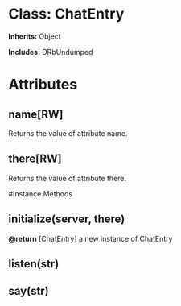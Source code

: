 # Class: ChatEntry
**Inherits:** Object
    
**Includes:** DRbUndumped
  



# Attributes
## name[RW] [](#attribute-i-name)
Returns the value of attribute name.

## there[RW] [](#attribute-i-there)
Returns the value of attribute there.


#Instance Methods
## initialize(server, there) [](#method-i-initialize)

**@return** [ChatEntry] a new instance of ChatEntry

## listen(str) [](#method-i-listen)

## say(str) [](#method-i-say)

